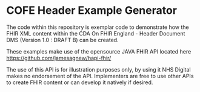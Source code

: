 # COFE Header Example Generator
The code within this repository is exemplar code to demonstrate how the FHIR XML content within the CDA On FHIR England - Header Document DMS (Version 1.0 : DRAFT B) can be created. 

These examples make use of the opensource JAVA FHIR API located here https://github.com/jamesagnew/hapi-fhir/

The use of this API is for illustration purposes only, by using it NHS Digital makes no endorsement of the API. Implementers are free to use other APIs to create FHIR content or can develop it natively if desired.
